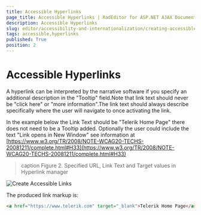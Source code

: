 ```yaml
---
title: Accessible Hyperlinks
page_title: Accessible Hyperlinks | RadEditor for ASP.NET AJAX Documentation
description: Accessible Hyperlinks
slug: editor/accessibility-and-internationalization/creating-accessible-content/accessible-hyperlinks
tags: accessible,hyperlinks
published: True
position: 2
---
```


# Accessible Hyperlinks

A hyperlink can be interpreted by the narrative software if you specify an additional description in the "Tooltip" field.Note that link text should never be "click here" or "more information".The link text should always describe specifically where the user will navigate to once activating the link.

In the example below the Link Text should be "Telerik Home Page" there does not need to be a Tooltip added. Optionally the user could include the text "Link opens in New Window" see information at [https://www.w3.org/TR/2008/NOTE-WCAG20-TECHS-20081211/complete.html#H33](https://www.w3.org/TR/2008/NOTE-WCAG20-TECHS-20081211/complete.html#H33)

>caption Figure 2. Specified URL, Link Text and Target values in Hyperlink manager

![Create Accessible Links](images/editor-createaccessiblelinks.png)

The produced link markup is:

````HTML
<a href="https://www.telerik.com" target="_blank">Telerik Home Page</a>	          
````


